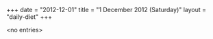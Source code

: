 +++
date = "2012-12-01"
title = "1 December 2012 (Saturday)"
layout = "daily-diet"
+++

<p>&lt;no entries&gt;</p>
